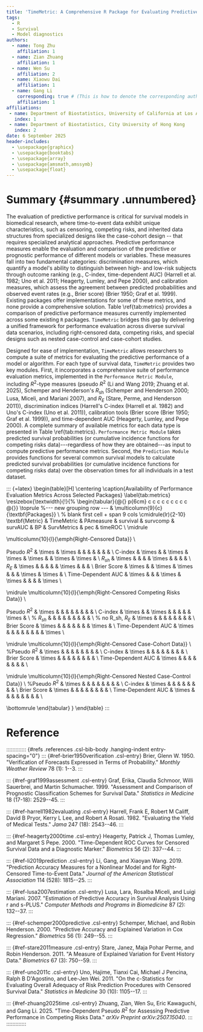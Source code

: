 ```yaml
---
title: 'TimeMetric: A Comprehensive R Package for Evaluating Predictive Performance with Survival Data'
tags:
  - R
  - Survival
  - Model diagnostics
authors:
  - name: Tong Zhu
    affiliation: 1
  - name: Zian Zhuang
    affiliation: 1
  - name: Wen Su
    affiliation: 2
  - name: Xiaowu Dai
    affiliation: 1
  - name: Gang Li
    corresponding: true # (This is how to denote the corresponding author)
    affiliation: 1
affiliations:
 - name: Department of Biostatistics, University of California at Los Angeles
   index: 1
 - name: Department of Biostatistics, City University of Hong Kong
   index: 2
date: 6 September 2025
header-includes:
  - \usepackage{graphicx}  
  - \usepackage{booktabs}  
  - \usepackage{array}      
  - \usepackage{amsmath,amssymb}
  - \usepackage{float} 
---
```



# Summary {#summary .unnumbered}

The evaluation of predictive performance is critical for survival models
in biomedical research, where time-to-event data exhibit unique
characteristics, such as censoring, competing risks, and inherited data
structures from specialized designs like the case-cohort design -- that
requires specialized analytical approaches. Predictive performance
measures enable the evaluation and comparison of the predictive or
prognostic performance of different models or variables. These measures
fall into two fundamental categories: discrimination measures, which
quantify a model's ability to distinguish between high- and low-risk
subjects through outcome ranking (e.g., C-index, time-dependent AUC)
(Harrell et al. 1982; Uno et al. 2011; Heagerty, Lumley, and Pepe 2000),
and calibration measures, which assess the agreement between predicted
probabilities and observed event rates (e.g., Brier score) (Brier 1950;
Graf et al. 1999). Existing packages offer implementations for some of
these metrics, and none provide a comprehensive solution. Table 
\ref{tab:metrics} provides a comparison of predictive
performance measures currently implemented across some existing `R`
packages. `TimeMetric` bridges this gap by delivering a unified
framework for performance evaluation across diverse survival data
scenarios, including right-censored data, competing risks, and special
designs such as nested case-control and case-cohort studies.

Designed for ease of implementation, `TimeMetric` allows researchers to
compute a suite of metrics for evaluating the predictive performance of
a model or algorithm. For each type of survival data, `TimeMetric`
provides two key modules. First, it incorporates a comprehensive suite
of performance evaluation metrics, implemented in the
`Performance Metric Module`, including $R^2$-type measures (pseudo $R^2$
(Li and Wang 2019; Zhuang et al. 2025), Schemper and Henderson's
$R_{\text{sh}}$ (Schemper and Henderson 2000; Lusa, Miceli, and Mariani
2007), and $R_E$ (Stare, Perme, and Henderson 2011)), discrimination
indices (Harrell's C-index (Harrell et al. 1982) and Uno's C-index (Uno
et al. 2011)), calibration tools (Brier score (Brier 1950; Graf et al.
1999)), and time-dependent AUC (Heagerty, Lumley, and Pepe 2000). A
complete summary of available metrics for each data type is presented in
Table \ref{tab:metrics}. `Performance Metric Module` takes
predicted survival probabilities (or cumulative incidence functions for
competing risks data)---regardless of how they are obtained---as input
to compute predictive performance metrics. Second, the
`Prediction Module` provides functions for several common survival
models to calculate predicted survival probabilities (or cumulative
incidence functions for competing risks data) over the observation times
for all individuals in a test dataset.

::: {=latex}
\begin{table}[H]
\centering
\caption{Availability of Performance Evaluation Metrics Across Selected Packages}
\label{tab:metrics}
\resizebox{\textwidth}{!}{%
\begin{tabular}{@{} p{6cm} c c c c c c c c c @{}}
\toprule
%--- new grouping row ---
 & \multicolumn{9}{c}{\textbf{Packages}} \\ % blank first cell + span 9 cols
\cmidrule(lr){2-10}  
\textbf{Metric} & TimeMetric & PAmeasure & survival & survcomp & survAUC & BP & SurvMetrics & pec & timeROC \\
\midrule

\multicolumn{10}{l}{\emph{Right-Censored Data}} \\

Pseudo $R^2$ & \times & \times &  &  &  &  &  &  &  \\
C-index & \times &  & \times & \times & \times &  & \times & \times &  \\
$R_{sh}$ & \times &  &  &  & \times &  &  &  &  \\
$R_E$  & \times &  &  &  &  & \times &  &  &  \\
Brier Score & \times &  & \times & \times &  &  & \times & \times &  \\
Time-Dependent AUC & \times &  &  & \times & \times &  &  &  & \times \\

\midrule
\multicolumn{10}{l}{\emph{Right-Censored Competing Risks Data}} \\

Pseudo $R^2$ & \times &  &  &  &  &  &  &  &  \\
C-index & \times &  & \times &  &  &  &  & \times &  \\
% $R_{sh}$ &  &  &  &  &  &  &  &  &  \\
% no R_sh, 
$R_E$ & \times &  &  &  &  &  &  &  &  \\
Brier Score & \times &  &  &  &  &  &  & \times  &   \\
Time-Dependent AUC & \times &  &  &  &  &  &   &   & \times  \\

\midrule
\multicolumn{10}{l}{\emph{Right-Censored Case-Cohort Data}} \\
%Pseudo $R^2$ & \times &  &  &  &  &  &  &  &  \\
C-index & \times &  &  &  &  &  &  &  &  \\
Brier Score & \times &  &  &  &  &  &  &  &   \\
Time-Dependent AUC & \times &  &  &  &  &  &   &  &  \\

\midrule
\multicolumn{10}{l}{\emph{Right-Censored Nested Case-Control Data}} \\
%Pseudo $R^2$ & \times &  &  &  &  &  &  &  &  \\
C-index & \times &  &  &  &  &  &  &  &  \\
Brier Score & \times &  &  &  &  &  &  &  &   \\
Time-Dependent AUC & \times &  &  &  &  &  &   &  &  \\

\bottomrule
\end{tabular}
}
\end{table}
:::

# Reference

::::::::::::: {#refs .references .csl-bib-body .hanging-indent entry-spacing="0"}
::: {#ref-brier1950verification .csl-entry}
Brier, Glenn W. 1950. "Verification of Forecasts Expressed in Terms of
Probability." *Monthly Weather Review* 78 (1): 1--3.
:::

::: {#ref-graf1999assessment .csl-entry}
Graf, Erika, Claudia Schmoor, Willi Sauerbrei, and Martin Schumacher.
1999. "Assessment and Comparison of Prognostic Classification Schemes
for Survival Data." *Statistics in Medicine* 18 (17-18): 2529--45.
:::

::: {#ref-harrell1982evaluating .csl-entry}
Harrell, Frank E, Robert M Califf, David B Pryor, Kerry L Lee, and
Robert A Rosati. 1982. "Evaluating the Yield of Medical Tests." *Jama*
247 (18): 2543--46.
:::

::: {#ref-heagerty2000time .csl-entry}
Heagerty, Patrick J, Thomas Lumley, and Margaret S Pepe. 2000.
"Time-Dependent ROC Curves for Censored Survival Data and a Diagnostic
Marker." *Biometrics* 56 (2): 337--44.
:::

::: {#ref-li2019prediction .csl-entry}
Li, Gang, and Xiaoyan Wang. 2019. "Prediction Accuracy Measures for a
Nonlinear Model and for Right-Censored Time-to-Event Data." *Journal of
the American Statistical Association* 114 (528): 1815--25.
:::

::: {#ref-lusa2007estimation .csl-entry}
Lusa, Lara, Rosalba Miceli, and Luigi Mariani. 2007. "Estimation of
Predictive Accuracy in Survival Analysis Using r and s-PLUS." *Computer
Methods and Programs in Biomedicine* 87 (2): 132--37.
:::

::: {#ref-schemper2000predictive .csl-entry}
Schemper, Michael, and Robin Henderson. 2000. "Predictive Accuracy and
Explained Variation in Cox Regression." *Biometrics* 56 (1): 249--55.
:::

::: {#ref-stare2011measure .csl-entry}
Stare, Janez, Maja Pohar Perme, and Robin Henderson. 2011. "A Measure of
Explained Variation for Event History Data." *Biometrics* 67 (3):
750--59.
:::

::: {#ref-uno2011c .csl-entry}
Uno, Hajime, Tianxi Cai, Michael J Pencina, Ralph B D'Agostino, and
Lee-Jen Wei. 2011. "On the c-Statistics for Evaluating Overall Adequacy
of Risk Prediction Procedures with Censored Survival Data." *Statistics
in Medicine* 30 (10): 1105--17.
:::

::: {#ref-zhuang2025time .csl-entry}
Zhuang, Zian, Wen Su, Eric Kawaguchi, and Gang Li. 2025. "Time-Dependent
Pseudo $R^{2}$ for Assessing Predictive Performance in Competing Risks
Data." *arXiv Preprint arXiv:2507.15040*.
:::
:::::::::::::
